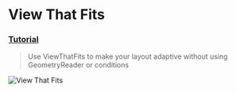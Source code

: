  # View That Fits
 ### [Tutorial](https://designcode.io/swiftui-handbook-view-that-fits)
> Use ViewThatFits to make your layout adaptive without using GeometryReader or conditions

![View That Fits](https://github.com/mrgsdev/DesignCode/assets/157994617/a985a750-cc5f-4e69-82b4-f94477c9e5a7)
 
